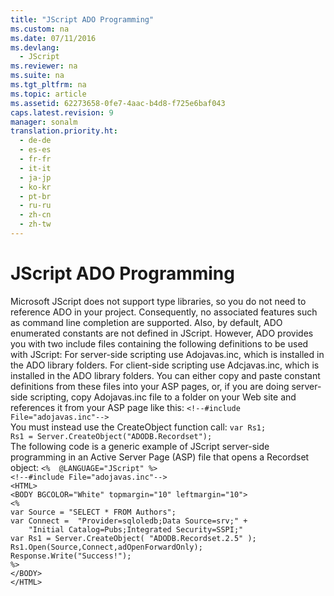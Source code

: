 ```yaml
---
title: "JScript ADO Programming"
ms.custom: na
ms.date: 07/11/2016
ms.devlang: 
  - JScript
ms.reviewer: na
ms.suite: na
ms.tgt_pltfrm: na
ms.topic: article
ms.assetid: 62273658-0fe7-4aac-b4d8-f725e6baf043
caps.latest.revision: 9
manager: sonalm
translation.priority.ht: 
  - de-de
  - es-es
  - fr-fr
  - it-it
  - ja-jp
  - ko-kr
  - pt-br
  - ru-ru
  - zh-cn
  - zh-tw
---
```

# JScript ADO Programming
<?xml version="1.0" encoding="utf-8"?>
<developerReferenceWithoutSyntaxDocument xmlns="http://ddue.schemas.microsoft.com/authoring/2003/5" xmlns:xlink="http://www.w3.org/1999/xlink" xmlns:xsi="http://www.w3.org/2001/XMLSchema-instance" xsi:schemaLocation="http://ddue.schemas.microsoft.com/authoring/2003/5 http://dduestorage.blob.core.windows.net/ddueschema/developer.xsd">
  <introduction />
  <section>
    <title>Creating an ADO Project</title>
    <content>
      <para>Microsoft JScript does not support type libraries, so you do not need to reference ADO in your project. Consequently, no associated features such as command line completion are supported. Also, by default, ADO enumerated constants are not defined in JScript.</para>
      <para>However, ADO provides you with two include files containing the following definitions to be used with JScript:  </para>
      <list class="bullet">
        <listItem>
          <para>For server-side scripting use Adojavas.inc, which is installed in the ADO library folders.</para>
        </listItem>
        <listItem>
          <para>For client-side scripting use Adcjavas.inc, which is installed in the ADO library folders.</para>
        </listItem>
      </list>
      <para>You can either copy and paste constant definitions from these files into your ASP pages, or, if you are doing server-side scripting, copy Adojavas.inc file to a folder on your Web site and references it from your ASP page like this:</para>
      <code>&lt;!--#include File="adojavas.inc"--&gt;</code>
    </content>
  </section>
  <section>
    <title>Creating ADO Objects in JScript</title>
    <content>
      <para>You must instead use the <legacyBold>CreateObject</legacyBold> function call:</para>
      <code>var Rs1;
Rs1 = Server.CreateObject("ADODB.Recordset");</code>
    </content>
  </section>
  <section>
    <title>JScript Example</title>
    <content>
      <para>The following code is a generic example of JScript server-side programming in an Active Server Page (ASP) file that opens a <legacyBold>Recordset</legacyBold> object:</para>
      <code>&lt;%  @LANGUAGE="JScript" %&gt;
&lt;!--#include File="adojavas.inc"--&gt;
&lt;HTML&gt;
&lt;BODY BGCOLOR="White" topmargin="10" leftmargin="10"&gt;
&lt;%
var Source = "SELECT * FROM Authors";
var Connect =  "Provider=sqloledb;Data Source=srv;" +
    "Initial Catalog=Pubs;Integrated Security=SSPI;"
var Rs1 = Server.CreateObject( "ADODB.Recordset.2.5" );
Rs1.Open(Source,Connect,adOpenForwardOnly);
Response.Write("Success!");
%&gt;
&lt;/BODY&gt;
&lt;/HTML&gt;</code>
    </content>
  </section>
  <relatedTopics />
</developerReferenceWithoutSyntaxDocument>